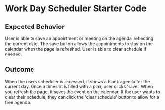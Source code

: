 # Work Day Scheduler Starter Code

## Expected Behavior

User is able to save an appointment or meeting on the agenda, reflecting the current date. The save button allows the appointments to stay on the calendar when the page is refreshed. User is able to clear schedule if needed.

## Outcome

When the users scheduler is accessed, it shows a blank agenda for the current day. Once a timeslot is filled with a plan, user clicks 'save'. When you refresh the page, it saves the event on the calendar. If the user wants to clear their schedule, they can click the 'clear schedule' button to allow for a free agenda.


